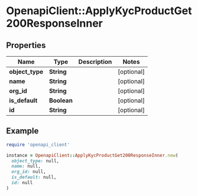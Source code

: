 # OpenapiClient::ApplyKycProductGet200ResponseInner

## Properties

| Name | Type | Description | Notes |
| ---- | ---- | ----------- | ----- |
| **object_type** | **String** |  | [optional] |
| **name** | **String** |  | [optional] |
| **org_id** | **String** |  | [optional] |
| **is_default** | **Boolean** |  | [optional] |
| **id** | **String** |  | [optional] |

## Example

```ruby
require 'openapi_client'

instance = OpenapiClient::ApplyKycProductGet200ResponseInner.new(
  object_type: null,
  name: null,
  org_id: null,
  is_default: null,
  id: null
)
```

